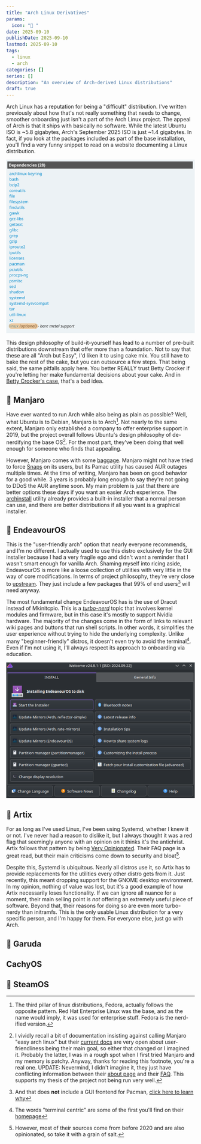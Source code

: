 ```yaml
---
title: "Arch Linux Derivatives"
params:
  icon: "󰜡 "
date: 2025-09-10
publishDate: 2025-09-10
lastmod: 2025-09-10
tags:
  - linux
  - arch
categories: []
series: []
description: "An overview of Arch-derived Linux distributions"
draft: true
---
```


Arch Linux has a reputation for being a "difficult" distribution. I've written
previously about how that's not really something that needs to change, smoother
onboarding just isn't a part of the Arch Linux project. The appeal of Arch is
that it ships with basically no software. While the latest Ubuntu ISO is ~5.8
gigabytes, Arch's September 2025 ISO is just ~1.4 gigabytes. In fact, if you
look at the packages included as part of the base installation, you'll find a
very funny snippet to read on a website documenting a Linux distribution.

![List of dependencies defining an Arch Linux system. Linux itself is optional.](./images/linux-optional.png "Yes I know it's because of LTS and zen kernels, shush")

This design philosophy of build-it-yourself has lead to a number of pre-built
distributions downstream that offer more than a foundation. Not to say that
these are all "Arch but Easy", I'd liken it to using cake mix. You still have to
bake the rest of the cake, but you can outsource a few steps. That being said,
the same pitfalls apply here. You better REALLY trust Betty Crocker if you're
letting her make fundamental decisions about your cake. And in
[Betty Crocker's case](https://www.thekitchn.com/grandmas-arent-buying-boxed-cake-mix-23687784),
that's a bad idea.

##  Manjaro

Have ever wanted to run Arch while also being as plain as possible? Well, what
Ubuntu is to Debian, Manjaro is to Arch[^1]. Not nearly to the same extent,
Manjaro only established a company to offer enterprise support in 2019, but the
project overall follows Ubuntu's design philosophy of de-nerdifying the base
OS[^2]. For the most part, they've been doing that well enough for someone who
finds that appealing.

However, Manjaro comes with some [baggage](https://manjarno.pages.dev/). Manjaro
might not have tried to force
[Snaps](<https://en.wikipedia.org/wiki/Snap_(software)#Reception>) on its users,
but its Pamac utility has caused AUR outages multiple times. At the time of
writing, Manjaro has been on good behavior for a good while. 3 years is probably
long enough to say they're not going to DDoS the AUR anytime soon. My main
problem is just that there are better options these days if you want an easier
Arch experience. The [archinstall](https://github.com/archlinux/archinstall)
utility already provides a built-in installer that a normal person can use, and
there are better distributions if all you want is a graphical installer.

##  EndeavourOS

This is the "user-friendly arch" option that nearly everyone recommends, and I'm
no different. I actually used to use this distro exclusively for the GUI
installer because I had a very fragile ego and didn't want a reminder that I
wasn't smart enough for vanilla Arch. Shaming myself into ricing aside,
EndeavourOS is more like a loose collection of utilities with very little in the
way of core modifications. In terms of project philosophy, they're very close to
[upstream](<https://en.wikipedia.org/wiki/Upstream_(software_development)>).
They just include a few packages that 99% of end users[^3] will need anyway.

The most fundamental change EndeavourOS has is the use of Dracut instead of
Mkinitcpio. This is a
[_turbo-nerd_](https://en.wikipedia.org/wiki/Initial_ramdisk) topic that
involves kernel modules and firmware, but in this case it's mostly to support
Nvidia hardware. The majority of the changes come in the form of links to
relevant wiki pages and buttons that run shell scripts. In other words, it
simplifies the user experience without trying to hide the underlying complexity.
Unlike many "beginner-friendly" distros, it doesn't even try to avoid the
terminal[^4]. Even if I'm not using it, I'll always respect its approach to
onboarding via education.

![EndeavourOS's welcome screen, showing links to scripts and wiki pages](./images/welcome.png "Don't know what these mean? Look it up! You have Google!")

##  Artix

For as long as I've used Linux, I've been using Systemd, whether I knew it or
not. I've never had a reason to dislike it, but I always thought it was a red
flag that seemingly anyone with an opinion on it thinks it's the antichrist.
Artix follows that pattern by being
[Very Opinionated](https://artixlinux.org/faq.php). Their FAQ page is a great
read, but their main criticisms come down to security and bloat[^5].

Despite this, Systemd is ubiquitous. Nearly all distros use it, so Artix has to
provide replacements for the utilities every other distro gets from it. Just
recently, this meant dropping support for the GNOME desktop environment. In my
opinion, nothing of value was lost, but it's a good example of how Artix
necessarily loses functionality. If we can ignore all nuance for a moment, their
main selling point is _not_ offering an extremely useful piece of software.
Beyond that, their reasons for doing so are even more turbo-nerdy than
initramfs. This is the only usable Linux distribution for a very specific
person, and I'm happy for them. For everyone else, just go with Arch.

##  Garuda

## CachyOS

##  SteamOS

[^1]:
    The third pillar of linux distributions, Fedora, actually follows the
    opposite pattern. Red Hat Enterprise Linux was the base, and as the name
    would imply, it was used for enterprise stuff. Fedora is the nerd-ified
    version.

[^2]:
    I vividly recall a bit of documentation insisting against calling Manjaro
    "easy arch linux" but their
    [current docs](https://wiki.manjaro.org/index.php/About_Manjaro) are very
    open about user-friendliness being their main goal, so either that changed
    or I imagined it. Probably the latter, I was in a rough spot when I first
    tried Manjaro and my memory is patchy. Anyway, thanks for reading this
    footnote, you're a real one. UPDATE: Nevermind, I didn't imagine it, they
    just have conflicting information between their
    [about page](https://wiki.manjaro.org/index.php/About_Manjaro) and their
    [FAQ](https://wiki.manjaro.org/index.php/Manjaro_FAQ). This supports my
    thesis of the project not being run very well.

[^3]:
    And that does **not** include a GUI frontend for Pacman,
    [click here to learn why](https://discovery.endeavouros.com/articles/does-endeavouros-frown-upon-gui-solutions-for-pacman/2019/11/)

[^4]:
    The words "terminal centric" are some of the first you'll find on their
    [homepage](https://endeavouros.com/)

[^5]:
    However, most of their sources come from before 2020 and are also
    opinionated, so take it with a grain of salt.
